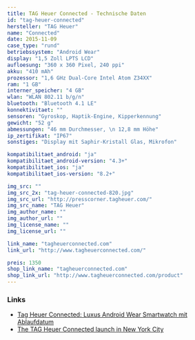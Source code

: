 ```yaml
---
title: TAG Heuer Connected - Technische Daten
id: "tag-heuer-connected"
hersteller: "TAG Heuer"
name: "Connected"
date: 2015-11-09
case_type: "rund"
betriebssystem: "Android Wear"
display: "1,5 Zoll LPTS LCD"
aufloesung: "360 x 360 Pixel, 240 ppi"
akku: "410 mAh"
prozessor: "1,6 GHz Dual-Core Intel Atom Z34XX"
ram: "1 GB"
interner_speicher: "4 GB"
wlan: "WLAN 802.11 b/g/n"
bluetooth: "Bluetooth 4.1 LE"
konnektivitaet: ""
sensoren: "Gyroskop, Haptik-Engine, Kipperkennung"
gewicht: "52 g"
abmessungen: "46 mm Durchmesser, \n 12,8 mm Höhe"
ip_zertifikat: "IP67"
sonstiges: "Display mit Saphir-Kristall Glas, Mikrofon"

kompatibilitaet_android: "ja"
kompatibilitaet_android-version: "4.3+"
kompatibilitaet_ios: "ja"
kompatibilitaet_ios-version: "8.2+"

img_src: ""
img_src_2x: "tag-heuer-connected-820.jpg"
img_src_url: "http://presscorner.tagheuer.com/"
img_src_name: "TAG Heuer"
img_author_name: ""
img_author_url: ""
img_license_name: ""
img_license_url: ""

link_name: "tagheuerconnected.com"
link_url: "http://www.tagheuerconnected.com/"

preis: 1350
shop_link_name: "tagheuerconnected.com"
shop_link_url: "http://www.tagheuerconnected.com/product"
---
```


### Links
* [Tag Heuer Connected: Luxus Android Wear Smartwatch mit Ablaufdatum](http://stadt-bremerhaven.de/tag-heuer-connected-luxus-android-wear-smartwatch-mit-ablaufdatum/)
* [The TAG Heuer Connected launch in New York City](https://www.youtube.com/watch?v=48VsBxSPSAI)
